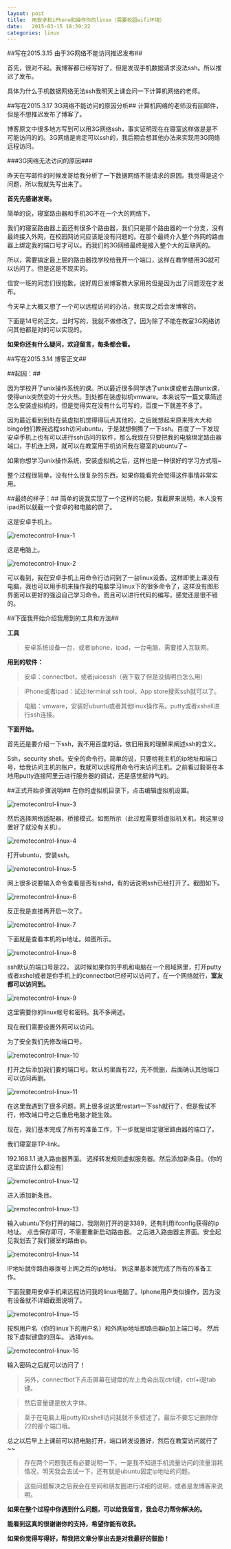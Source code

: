 ```yaml
---
layout: post
title:  用安卓和iPhone和操作你的linux（需要校园wifi环境）
date:   2015-03-15 18:39:22
categories: linux
---
```

##写在2015.3.15   由于3G网络不能访问推迟发布##

首先，很对不起。我博客都已经写好了，但是发现手机数据请求没法ssh。所以推迟了发布。

具体为什么手机数据网络无法ssh我明天上课会问一下计算机网络的老师。

##写在2015.3.17   3G网络不能访问的原因分析##
计算机网络的老师没有回邮件，但是不想推迟发布了博客了。

博客原文中很多地方写到可以用3G网络ssh，事实证明现在在寝室这样做是是不可能访问的的。3G网络是肯定可以ssh的，我后期会想其他办法来实现用3G网络远程访问。

###3G网络无法访问的原因###

昨天在写邮件的时候发哥给我分析了一下数据网络不能请求的原因。我觉得是这个问题，所以我就先写出来了。

**首先先感谢发哥。**

简单的说，寝室路由器和手机3G不在一个大的网络下。

我们的寝室路由器上面还有很多个路由器，我们只是那个路由器的一个分支，没有最终接入外网，在校园网访问应该是没有问题的。在那个最终介入整个外网的路由器上绑定我的端口号才可以。而我们的3G网络最终是接入整个大的互联网的。

所以，需要搞定最上层的路由器找学校给我开一个端口，这样在教学楼用3G就可以访问了。但是这是不现实的。

信安一班的同志们很抱歉，说好周日发博客教大家用的但是因为出了问题现在才发布。

今天早上大概又想了一个可以远程访问的办法，我实现之后会发博客的。

下面是14号的正文。当时写的，我就不做修改了。因为除了不能在教室3G网络访问其他都是对的可以实现的。

**如果你还有什么疑问，欢迎留言，每条都会看。**

##写在2015.3.14   博客正文##

##起因：##


因为学校开了unix操作系统的课。所以最近很多同学选了unix课或者去蹭unix课，使得unix突然变的十分火热。到处都在装虚拟机vmware。本来说写一篇文章简述怎么安装虚拟机的，但是觉得实在没有什么可写的，百度一下就差不多了。

因为最近看到到处在装虚拟机觉得得玩点其他的，之后就想起来原来熊大大和bingo他们教我远程ssh访问ubuntu，于是就想倒腾了一下ssh。百度了一下发现安卓手机上也有可以进行ssh访问的软件，那么我现在只要把我的电脑绑定路由器端口，手机连上网，就可以在教室用手机访问我在寝室的ubuntu了~

如果你想学习unix操作系统，安装虚拟机之后，这样也是一种很好的学习方式哦~

整个过程很简单，没有什么很复杂的东西，如果你能看完会觉得这件事情非常实用。

##最终的样子：##
简单的说我实现了一个这样的功能，我截屏来说明，本人没有ipad所以就截一个安卓的和电脑的屏了。

这是安卓手机上。

![remotecontrol-linux-1](\images\remotecontrol-linux\remotecontrol-linux-1.png)

这是电脑上。

![remotecontrol-linux-2](\images\remotecontrol-linux\remotecontrol-linux-2.png)

可以看到，我在安卓手机上用命令行访问到了一台linux设备。这样即使上课没有电脑，我也可以用手机来操作我的电脑学习linux下的很多命令了，这样没有图形界面可以更好的强迫自己学习命令。而且可以进行代码的编写，感觉还是很不错的。

##下面我开始介绍我用到的工具和方法##

**工具**
> 安卓系统设备一台，或者iphone，ipad，一台电脑，需要接入互联网。

**用到的软件：**

>安卓：connectbot，或者juicessh（我下载了但是没搞明白怎么用）

>iPhone或者ipad：试过iterminal ssh tool，App store搜索ssh就可以了。

>电脑：vmware，安装好ubuntu或者其他linux操作系。putty或者xshell进行ssh连接。

**下面开始。**

首先还是要介绍一下ssh，我不用百度的话，依旧用我的理解来阐述ssh的含义。

Ssh，security shell。安全的命令行。简单的说，只要给我主机的ip地址和端口号，给我访问主机的账户，我就可以远程用命令行来访问主机。之前看过毅哥在本地用putty连接阿里云进行服务器的调试，还是感觉挺帅气的。

##正式开始步骤说明##
在你的虚拟机目录下，点击编辑虚拟机设置。

![remotecontrol-linux-3](\images\remotecontrol-linux\remotecontrol-linux-3.png)

然后选择网络适配器，桥接模式。如图所示（此过程需要将虚拟机关机，我这里设置好了就没有关机）。

![remotecontrol-linux-4](\images\remotecontrol-linux\remotecontrol-linux-4.png)

打开ubuntu，安装ssh。

![remotecontrol-linux-5](\images\remotecontrol-linux\remotecontrol-linux-5.png)

网上很多说要输入命令查看是否有sshd，有的话说明ssh已经打开了。截图如下。

![remotecontrol-linux-6](\images\remotecontrol-linux\remotecontrol-linux-6.png)

反正我是直接再开启一次了。

![remotecontrol-linux-7](\images\remotecontrol-linux\remotecontrol-linux-7.png)

下面就是查看本机的ip地址。如图所示。

![remotecontrol-linux-8](\images\remotecontrol-linux\remotecontrol-linux-8.png)

ssh默认的端口号是22。
这时候如果你的手机和电脑在一个局域网里，打开putty或者xshel或者是你手机上的connectbot已经可以访问了，在一个网络就行，**室友都可以访问到。**

![remotecontrol-linux-9](\images\remotecontrol-linux\remotecontrol-linux-9.png)

这里需要你的linux帐号和密码。我不多阐述。

现在我们需要设置外网可以访问。

为了安全我们先修改端口号。

![remotecontrol-linux-10](\images\remotecontrol-linux\remotecontrol-linux-10.png)

打开之后添加我们要的端口号。默认的里面有22，先不慌删，后面确认其他端口可以访问再删。

![remotecontrol-linux-11](\images\remotecontrol-linux\remotecontrol-linux-11.png)

在这里我遇到了很多问题，网上很多说这里restart一下ssh就行了，但是我试不行，修改端口号之后重启电脑才能生效。

现在，我们基本完成了所有的准备工作，下一步就是绑定寝室路由器的端口了。

我们寝室是TP-link。

192.168.1.1 进入路由器界面。
选择转发规则虚拟服务器。然后添加新条目。（你的这里应该什么都没有）

![remotecontrol-linux-12](\images\remotecontrol-linux\remotecontrol-linux-12.png)

进入添加新条目。

![remotecontrol-linux-13](\images\remotecontrol-linux\remotecontrol-linux-13.png)

输入ubuntu下你打开的端口，我刚刚打开的是3389，还有利用ifconfig获得的ip地址。
点击保存即可，不需要重新启动路由器。
之后进入路由器主界面。安全起见我划去了我们寝室的路由ip。

![remotecontrol-linux-14](\images\remotecontrol-linux\remotecontrol-linux-14.png)

IP地址就你路由器拨号上网之后的ip地址。
到这里基本就完成了所有的准备工作。

下面我要用安卓手机来远程访问我的linux电脑了。Iphone用户类似操作，因为没有设备就不详细截图说明了。

![remotecontrol-linux-15](\images\remotecontrol-linux\remotecontrol-linux-15.png)

按照用户名（你的linux下的用户名）和外网ip地址即路由器ip加上端口号。
然后按下虚拟键盘的回车。
选择yes。

![remotecontrol-linux-16](\images\remotecontrol-linux\remotecontrol-linux-16.png)

输入密码之后就可以访问了！

>另外，connectbot下点击屏幕在键盘的左上角会出现ctrl键，ctrl+i是tab键。

>然后音量键是放大字体。

>至于在电脑上用putty和xshell访问我就不多叙述了。最后不要忘记删除你22的那个端口哦。

总之以后早上上课前可以把电脑打开，端口转发设置好，然后在教室访问就行了~~

>存在两个问题我还有必要说明一下，一是我不知道手机流量访问的流量消耗情况，明天我会去试一下，还有就是ubuntu固定ip地址的问题。

>这些问题解决之后我会在空间和朋友圈进行详细的说明，或者是发博客来说明。

**如果在整个过程中你遇到什么问题，可以给我留言，我会尽力帮你解决的。**

**能看到这真的很谢谢你的支持，希望你能有收获。**

**如果你觉得写得好，帮我把文章分享出去是对我最好的鼓励！**

